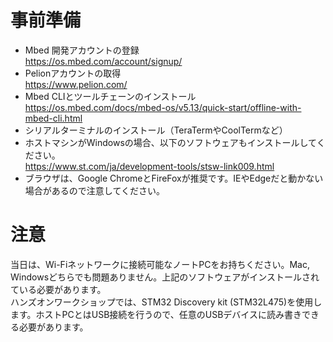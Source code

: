 # 事前準備

* Mbed 開発アカウントの登録  
https://os.mbed.com/account/signup/
* Pelionアカウントの取得  
https://www.pelion.com/
* Mbed CLIとツールチェーンのインストール  
https://os.mbed.com/docs/mbed-os/v5.13/quick-start/offline-with-mbed-cli.html
* シリアルターミナルのインストール（TeraTermやCoolTermなど）
* ホストマシンがWindowsの場合、以下のソフトウェアもインストールしてください。  
https://www.st.com/ja/development-tools/stsw-link009.html
* ブラウザは、Google ChromeとFireFoxが推奨です。IEやEdgeだと動かない場合があるので注意してください。
 
# 注意 

当日は、Wi-Fiネットワークに接続可能なノートPCをお持ちください。Mac, Windowsどちらでも問題ありません。上記のソフトウェアがインストールされている必要があります。  
ハンズオンワークショップでは、STM32 Discovery kit (STM32L475)を使用します。ホストPCとはUSB接続を行うので、任意のUSBデバイスに読み書きできる必要があります。


